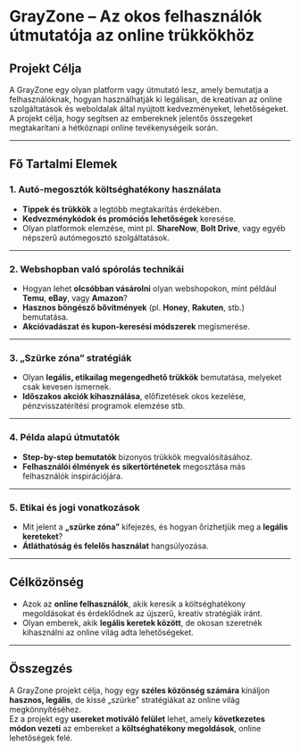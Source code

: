 # GrayZone – Az okos felhasználók útmutatója az online trükkökhöz

## Projekt Célja
A GrayZone egy olyan platform vagy útmutató lesz, amely bemutatja a felhasználóknak, hogyan használhatják ki legálisan, de kreatívan az online szolgáltatások és weboldalak által nyújtott kedvezményeket, lehetőségeket.  
A projekt célja, hogy segítsen az embereknek jelentős összegeket megtakarítani a hétköznapi online tevékenységeik során.

---

## Fő Tartalmi Elemek

### 1. Autó-megosztók költséghatékony használata
- **Tippek és trükkök** a legtöbb megtakarítás érdekében.  
- **Kedvezménykódok és promóciós lehetőségek** keresése.  
- Olyan platformok elemzése, mint pl. **ShareNow**, **Bolt Drive**, vagy egyéb népszerű autómegosztó szolgáltatások.  

---

### 2. Webshopban való spórolás technikái
- Hogyan lehet **olcsóbban vásárolni** olyan webshopokon, mint például **Temu**, **eBay**, vagy **Amazon**?  
- **Hasznos böngésző bővítmények** (pl. **Honey**, **Rakuten**, stb.) bemutatása.  
- **Akcióvadászat és kupon-keresési módszerek** megismerése.  

---

### 3. „Szürke zóna” stratégiák
- Olyan **legális, etikailag megengedhető trükkök** bemutatása, melyeket csak kevesen ismernek.  
- **Időszakos akciók kihasználása**, előfizetések okos kezelése, pénzvisszatérítési programok elemzése stb.  

---

### 4. Példa alapú útmutatók
- **Step-by-step bemutatók** bizonyos trükkök megvalósításához.  
- **Felhasználói élmények és sikertörténetek** megosztása más felhasználók inspirációjára.

---

### 5. Etikai és jogi vonatkozások
- Mit jelent a **„szürke zóna”** kifejezés, és hogyan őrizhetjük meg a **legális kereteket**?  
- **Átláthatóság és felelős használat** hangsúlyozása.  

---

## Célközönség
- Azok az **online felhasználók**, akik keresik a költséghatékony megoldásokat és érdeklődnek az újszerű, kreatív stratégiák iránt.  
- Olyan emberek, akik **legális keretek között**, de okosan szeretnék kihasználni az online világ adta lehetőségeket.  

---

## Összegzés
A GrayZone projekt célja, hogy egy **széles közönség számára** kínáljon **hasznos, legális**, de kissé „szürke” stratégiákat az online világ megkönnyítéséhez.  
Ez a projekt egy **usereket motiváló felület** lehet, amely **következetes módon vezeti** az embereket a **költséghatékony megoldások**, online lehetőségek felé.
``` 
